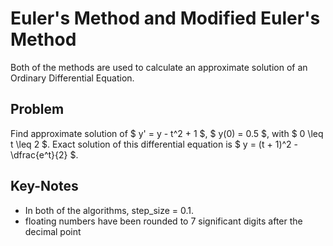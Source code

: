 # Euler's Method and Modified Euler's Method

Both of the methods are used to calculate an approximate solution of an Ordinary Differential Equation.

## Problem
Find approximate solution of $ y' = y - t^2 + 1 $, $ y(0) = 0.5 $, with $ 0 \leq t \leq 2  $. Exact solution of this differential equation is $ y = (t + 1)^2 - \dfrac{e^t}{2} $.

## Key-Notes
- In both of the algorithms, step_size = 0.1.
- floating numbers have been rounded to 7 significant digits after the decimal point